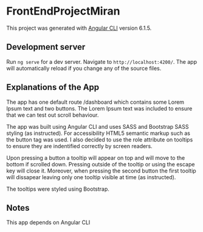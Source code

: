 # FrontEndProjectMiran

This project was generated with [Angular CLI](https://github.com/angular/angular-cli) version 6.1.5.

## Development server

Run `ng serve` for a dev server. Navigate to `http://localhost:4200/`. The app will automatically reload if you change any of the source files.

## Explanations of the App

The app has one default route /dashboard which contains some Lorem Ipsum text and two buttons. The Lorem Ipsum text was included to ensure that we can test out scroll behaviour.

The app was built using Angular CLI and uses SASS and Bootstrap SASS styling (as instructed). For accessibility HTML5 semantic markup such as the button tag was used. I also decided to use the role attribute on tooltips to ensure they are indentified correctly by screen readers.

Upon pressing a button a tooltip will appear on top and will move to the bottom if scrolled down. Pressing outside of the tooltip or using the escape key will close it. Moreover, when pressing the second button the first tooltip will dissapear leaving only one tooltip visible at time (as instructed).

The tooltips were styled using Bootstrap.

## Notes

This app depends on Angular CLI
